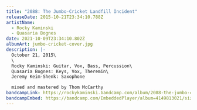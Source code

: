 ```yaml
---
title: "2088: The Jumbo-Cricket Landfill Incident"
releaseDate: 2015-10-21T23:34:10.788Z
artistName:
  - Rocky Kaminski
  - Quasaria Bognes
date: 2021-10-09T23:34:10.802Z
albumArt: jumbo-cricket-cover.jpg
description: |-
  October 21, 2015\
  \
  Rocky Kaminski: Guitar, Vox, Bass, Percussion\
  Quasaria Bognes: Keys, Vox, Theremin\
  Jeremy Keim-Shenk: Saxophone

  mixed and mastered by Thom McCarthy
bandcampLink: https://rockykaminski.bandcamp.com/album/2088-the-jumbo-cricket-landfill-incident
bandcampEmbed: https://bandcamp.com/EmbeddedPlayer/album=4149813021/size=large/bgcol=ffffff/linkcol=0687f5/tracklist=false/transparent=true/
---
```

